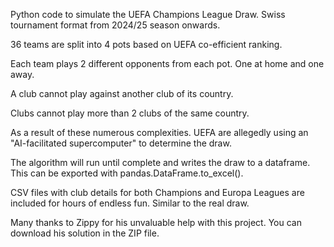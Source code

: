 Python code to simulate the UEFA Champions League Draw.  Swiss tournament format from 2024/25 season onwards.

36 teams are split into 4 pots based on UEFA co-efficient ranking.

Each team plays 2 different opponents from each pot. One at home and one away.

A club cannot play against another club of its country.

Clubs cannot play more than 2 clubs of the same country.

As a result of these numerous complexities. UEFA are allegedly using an "AI-facilitated supercomputer" to determine the draw.

The algorithm will run until complete and writes the draw to a dataframe. This can be exported with pandas.DataFrame.to_excel(). 

CSV files with club details for both Champions and Europa Leagues are included for hours of endless fun. Similar to the real draw.



Many thanks to Zippy for his unvaluable help with this project.
You can download his solution in the ZIP file.  


    
